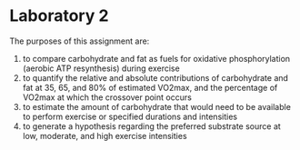 # Laboratory 2

The purposes of this assignment are:
1) to compare carbohydrate and fat as fuels for oxidative phosphorylation (aerobic ATP resynthesis) during exercise
2) to quantify the relative and absolute contributions of carbohydrate and fat at 35, 65, and 80% of estimated VO2max, and the percentage of VO2max at which the crossover point occurs
3) to estimate the amount of carbohydrate that would need to be available to perform exercise or specified durations and intensities
4) to generate a hypothesis regarding the preferred substrate source at low, moderate, and high exercise intensities
